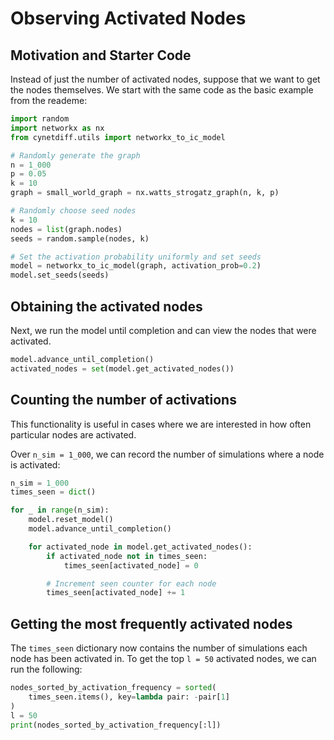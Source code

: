 # Observing Activated Nodes

## Motivation and Starter Code

Instead of just the number of activated nodes, suppose that we want
to get the nodes themselves. We start with the same code as the basic
example from the reademe:

```python
import random
import networkx as nx
from cynetdiff.utils import networkx_to_ic_model

# Randomly generate the graph
n = 1_000
p = 0.05
k = 10
graph = small_world_graph = nx.watts_strogatz_graph(n, k, p)

# Randomly choose seed nodes
k = 10
nodes = list(graph.nodes)
seeds = random.sample(nodes, k)

# Set the activation probability uniformly and set seeds
model = networkx_to_ic_model(graph, activation_prob=0.2)
model.set_seeds(seeds)
```

## Obtaining the activated nodes

Next, we run the model until completion and can view the
nodes that were activated.

```python
model.advance_until_completion()
activated_nodes = set(model.get_activated_nodes())
```

## Counting the number of activations

This functionality is useful in cases where we are
interested in how often particular nodes are activated.

Over `n_sim = 1_000`, we can record the number of simulations
where a node is activated:

```python
n_sim = 1_000
times_seen = dict()

for _ in range(n_sim):
    model.reset_model()
    model.advance_until_completion()

    for activated_node in model.get_activated_nodes():
        if activated_node not in times_seen:
            times_seen[activated_node] = 0

        # Increment seen counter for each node
        times_seen[activated_node] += 1
```

## Getting the most frequently activated nodes

The `times_seen` dictionary now contains the number of simulations
each node has been activated in. To get the top `l = 50` activated nodes,
we can run the following:

```python
nodes_sorted_by_activation_frequency = sorted(
    times_seen.items(), key=lambda pair: -pair[1]
)
l = 50
print(nodes_sorted_by_activation_frequency[:l])
```
